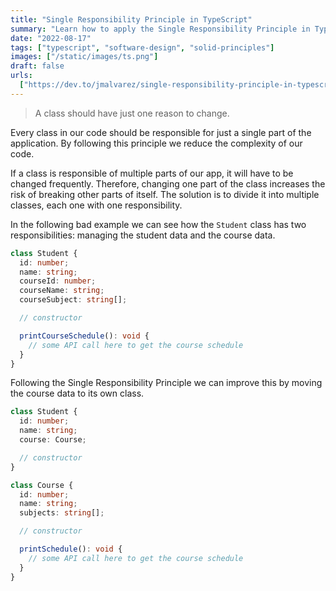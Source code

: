 ```yaml
---
title: "Single Responsibility Principle in TypeScript"
summary: "Learn how to apply the Single Responsibility Principle in TypeScript."
date: "2022-08-17"
tags: ["typescript", "software-design", "solid-principles"]
images: ["/static/images/ts.png"]
draft: false
urls:
  ["https://dev.to/jmalvarez/single-responsibility-principle-in-typescript-859"]
---
```


> A class should have just one reason to change.

Every class in our code should be responsible for just a single part of the application. By following this principle we reduce the complexity of our code.

If a class is responsible of multiple parts of our app, it will have to be changed frequently. Therefore, changing one part of the class increases the risk of breaking other parts of itself. The solution is to divide it into multiple classes, each one with one responsibility.

In the following bad example we can see how the `Student` class has two responsibilities: managing the student data and the course data.

```ts showLineNumbers
class Student {
  id: number;
  name: string;
  courseId: number;
  courseName: string;
  courseSubject: string[];

  // constructor

  printCourseSchedule(): void {
    // some API call here to get the course schedule
  }
}
```

Following the Single Responsibility Principle we can improve this by moving the course data to its own class.

```ts showLineNumbers
class Student {
  id: number;
  name: string;
  course: Course;

  // constructor
}

class Course {
  id: number;
  name: string;
  subjects: string[];

  // constructor

  printSchedule(): void {
    // some API call here to get the course schedule
  }
}
```
